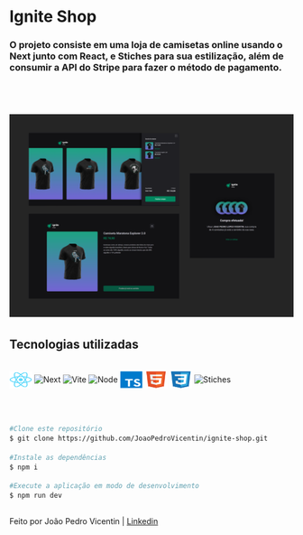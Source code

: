 # Ignite Shop

### O projeto consiste em uma loja de camisetas online usando o Next junto com React, e Stiches para sua estilização, além de consumir a API do Stripe para fazer o método de pagamento.
<br>

 <h1 align="center">
    <img alt="Readme" title="Readme" src="src/assets/gitImg.png" />
 </h1>

 ##

 ## Tecnologias utilizadas

 <div style="display: inline_block"><br>
  <img align="center" alt="React" height="30" width="40" src="https://raw.githubusercontent.com/devicons/devicon/master/icons/react/react-original.svg">
  <img align="center" alt="Next" height="30" width="40" src="[https://raw.githubusercontent.com/devicons/devicon/master/icons/next/next-original.svg](https://d2nir1j4sou8ez.cloudfront.net/wp-content/uploads/2021/12/nextjs-boilerplate-logo.png)">
  <img align="center" alt="Vite" height="30" width="40" src="https://camo.githubusercontent.com/61e102d7c605ff91efedb9d7e47c1c4a07cef59d3e1da202fd74f4772122ca4e/68747470733a2f2f766974656a732e6465762f6c6f676f2e737667" />
  <img align="center" alt="Node" height="30" width="40" src="https://cdn.jsdelivr.net/gh/devicons/devicon/icons/nodejs/nodejs-original.svg" />
  <img align="center" alt="TypeScript" height="30" width="40" src="https://raw.githubusercontent.com/devicons/devicon/master/icons/typescript/typescript-plain.svg">
  <img align="center" alt="HTML" height="30" width="40" src="https://raw.githubusercontent.com/devicons/devicon/master/icons/html5/html5-original.svg">
  <img align="center" alt="CSS" height="30" width="40" src="https://raw.githubusercontent.com/devicons/devicon/master/icons/css3/css3-original.svg">
 <img align="center" alt="Stiches" height="40" width="40" src="[https://raw.githubusercontent.com/styled-components/brand/master/styled-components.png](https://pbs.twimg.com/profile_images/1298774539606863875/IMwwk2q6_400x400.jpg)" />
</div>
<br>

##

```bash

#Clone este repositório
$ git clone https://github.com/JoaoPedroVicentin/ignite-shop.git

#Instale as dependências
$ npm i

#Execute a aplicação em modo de desenvolvimento
$ npm run dev
```
##

<p> Feito por João Pedro Vicentin | <a href="https://www.linkedin.com/in/jo%C3%A3o-pedro-vicentin/">Linkedin</a> </p>
